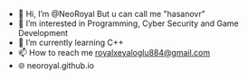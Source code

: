- 👋 Hi, I’m @NeoRoyal But u can call me "hasanovr"
- 👀 I’m interested in Programming, Cyber Security and Game Development
- 🌱 I’m currently learning C++
- 📫 How to reach me royalxeyaloglu884@gmail.com
- 🌐 neoroyal.github.io

<!---
hasanovf/hasanovf is a ✨ special ✨ repository because its `README.md` (this file) appears on your GitHub profile.
You can click the Preview link to take a look at your changes.
--->
